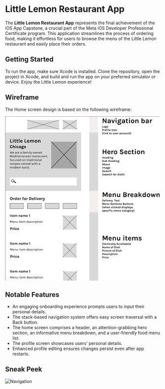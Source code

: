 # **Little Lemon Restaurant App**

The **Little Lemon Restaurant App** represents the final achievement of the iOS App Capstone, a crucial part of the Meta iOS Developer Professional Certificate program. This application streamlines the process of ordering food, making it effortless for users to browse the menu of the Little Lemon restaurant and easily place their orders.

## **Getting Started**
To run the app, make sure Xcode is installed. Clone the repository, open the project in Xcode, and build and run the app on your preferred simulator or device. Enjoy the Little Lemon experience!

## **Wireframe**
The Home screen design is based on the following wireframe:

<img width="500" alt="Wireframe" src='ScreenShots/wireframe.png'>

## **Notable Features**
- An engaging onboarding experience prompts users to input their personal details.
- The stack-based navigation system offers easy screen traversal with a Back button.
- The home screen comprises a header, an attention-grabbing hero section, an informative menu breakdown, and a user-friendly food menu list.
- The profile screen showcases users' personal details.
- Enhanced profile editing ensures changes persist even after app restarts.

## **Sneak Peek**
![Navigation](ScreenShots/navigation.gif)





